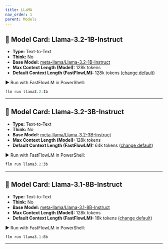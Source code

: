 ```yaml
---
title: LLaMA
nav_order: 1
parent: Models
---
```


## 🧩 Model Card: Llama-3.2-1B-Instruct  

- **Type:** Text-to-Text
- **Think:** No  
- **Base Model:** [meta-llama/Llama-3.2-1B-Instruct](https://huggingface.co/meta-llama/Llama-3.2-1B-Instruct)
- **Max Context Length (Model):** 128k tokens  
- **Default Context Length (FastFlowLM):** 128k tokens ([change default](https://docs.fastflowlm.com/instructions/cli.html))  

▶️ Run with FastFlowLM in PowerShell:  

```powershell
flm run llama3.2:1b
```

---

## 🧩 Model Card: Llama-3.2-3B-Instruct  

- **Type:** Text-to-Text
- **Think:** No  
- **Base Model:** [meta-llama/Llama-3.2-3B-Instruct](https://huggingface.co/meta-llama/Llama-3.2-3B-Instruct)
- **Max Context Length (Model):** 128k tokens  
- **Default Context Length (FastFlowLM):** 64k tokens ([change default](https://docs.fastflowlm.com/instructions/cli.html))  

▶️ Run with FastFlowLM in PowerShell:  

```powershell
flm run llama3.2:3b
```

---

## 🧩 Model Card: Llama-3.1-8B-Instruct  

- **Type:** Text-to-Text
- **Think:** No  
- **Base Model:** [meta-llama/Llama-3.1-8B-Instruct](https://huggingface.co/meta-llama/Llama-3.1-8B-Instruct)
- **Max Context Length (Model):** 128k tokens  
- **Default Context Length (FastFlowLM):** 16k tokens ([change default](https://docs.fastflowlm.com/instructions/cli.html))  

▶️ Run with FastFlowLM in PowerShell:  

```powershell
flm run llama3.1:8b
```

---